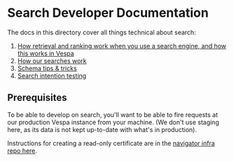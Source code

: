 # Search Developer Documentation

The docs in this directory cover all things technical about search:

1. [How retrieval and ranking work when you use a search engine, and how this works in Vespa](./1_search_retrieval_and_ranking.md)
2. [How our searches work](./2_cpr_searches.md)
3. [Schema tips & tricks](./3_schema_tips_and_tricks.md)
4. [Search intention testing](./4_search_intention_tests.md)

## Prerequisites

To be able to develop on search, you'll want to be able to fire requests at our production Vespa instance from your machine. (We don't use staging here, as its data is not kept up-to-date with what's in production).

Instructions for creating a read-only certificate are in the [navigator infra repo here](https://github.com/climatepolicyradar/navigator-infra/tree/main/vespa#how-to-add-a-certificate-for-vespa-cloud-access).
